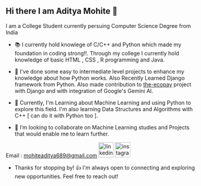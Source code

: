 ## Hi there I am Aditya Mohite 👋

I am a College Student currently persuing Computer Science Degree from India

- 📚 I currently hold knowlege of C/C++ and Python which made my foundation in coding strong!!.
     Through my college I currently hold knowledge of basic HTML , CSS , R programming and Java.
  
- 📝 I've done some easy to intermediate level projects to enhance my knowledge about how Python works. Also Recently Learned Django framework from Python. Also made contribution to [the-ecopay](https://github.com/the-ecopay) project     
     with Django and with integration of Google's Gemini AI.
  
- 🌱 Currently, I'm Learning about Machine Learning and using Python to explore this field.
      I'm also learning Data Structures and Algorithms with C++ [ can do it with Python too ].
  
- 👯 I’m looking to collaborate on Machine Learning studies and Projects that would enable me to learn further.

Email : mohiteaditya689@gmail.com
[<img src='https://cdn.jsdelivr.net/npm/simple-icons@3.0.1/icons/linkedin.svg' alt='linkedin' height='40'>](https://www.linkedin.com/in/https://www.linkedin.com/in/aditya-mohite-b7639b283//)
[<img src='https://cdn.jsdelivr.net/npm/simple-icons@3.0.1/icons/instagram.svg' alt='instagram' height='40'>](https://www.instagram.com/https://www.instagram.com/mohite_aditya_53//)  
          

- Thanks for stopping by! 👍 I'm always open to connecting and exploring new opportunities. Feel free to reach out!
